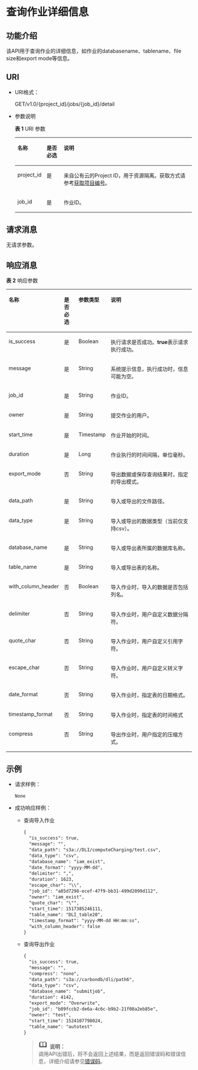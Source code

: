 # 查询作业详细信息<a name="dli_02_0022"></a>

## 功能介绍<a name="s57d4891250e34f22aa9616f94ef7b78a"></a>

该API用于查询作业的详细信息，如作业的databasename、tablename、file size和export mode等信息。

## URI<a name="s141b177440b246ccbb53aa8a508de40b"></a>

-   URI格式：

    GET/v1.0/\{project\_id\}/jobs/\{job\_id\}/detail


-   参数说明

    **表 1**  URI 参数

    <a name="zh-cn_topic_0069077811_table1634591"></a>
    <table><thead align="left"><tr id="zh-cn_topic_0069077811_row15882424"><th class="cellrowborder" valign="top" width="11%" id="mcps1.2.4.1.1"><p id="afd569b971f294f4ea167f906ce2c9546"><a name="afd569b971f294f4ea167f906ce2c9546"></a><a name="afd569b971f294f4ea167f906ce2c9546"></a>名称</p>
    </th>
    <th class="cellrowborder" valign="top" width="10%" id="mcps1.2.4.1.2"><p id="a0e3927b7e8d54934a876d7fb9b6bd8f6"><a name="a0e3927b7e8d54934a876d7fb9b6bd8f6"></a><a name="a0e3927b7e8d54934a876d7fb9b6bd8f6"></a>是否必选</p>
    </th>
    <th class="cellrowborder" valign="top" width="79%" id="mcps1.2.4.1.3"><p id="aaffefc2f145544579496f107366bb9ed"><a name="aaffefc2f145544579496f107366bb9ed"></a><a name="aaffefc2f145544579496f107366bb9ed"></a>说明</p>
    </th>
    </tr>
    </thead>
    <tbody><tr id="row2986154474018"><td class="cellrowborder" valign="top" width="11%" headers="mcps1.2.4.1.1 "><p id="zh-cn_topic_0069077803_p43412436"><a name="zh-cn_topic_0069077803_p43412436"></a><a name="zh-cn_topic_0069077803_p43412436"></a>project_id</p>
    </td>
    <td class="cellrowborder" valign="top" width="10%" headers="mcps1.2.4.1.2 "><p id="zh-cn_topic_0069077803_p26746391"><a name="zh-cn_topic_0069077803_p26746391"></a><a name="zh-cn_topic_0069077803_p26746391"></a>是</p>
    </td>
    <td class="cellrowborder" valign="top" width="79%" headers="mcps1.2.4.1.3 "><p id="zh-cn_topic_0069077803_p18974100"><a name="zh-cn_topic_0069077803_p18974100"></a><a name="zh-cn_topic_0069077803_p18974100"></a>来自公有云的Project ID，用于资源隔离。获取方式请参考<a href="获取项目编号.md">获取项目编号</a>。</p>
    </td>
    </tr>
    <tr id="zh-cn_topic_0069077811_row35001250"><td class="cellrowborder" valign="top" width="11%" headers="mcps1.2.4.1.1 "><p id="zh-cn_topic_0069077811_p16529027"><a name="zh-cn_topic_0069077811_p16529027"></a><a name="zh-cn_topic_0069077811_p16529027"></a>job_id</p>
    </td>
    <td class="cellrowborder" valign="top" width="10%" headers="mcps1.2.4.1.2 "><p id="zh-cn_topic_0069077811_p63782849"><a name="zh-cn_topic_0069077811_p63782849"></a><a name="zh-cn_topic_0069077811_p63782849"></a>是</p>
    </td>
    <td class="cellrowborder" valign="top" width="79%" headers="mcps1.2.4.1.3 "><p id="p19161245195817"><a name="p19161245195817"></a><a name="p19161245195817"></a>作业ID。</p>
    </td>
    </tr>
    </tbody>
    </table>


## 请求消息<a name="s147d6cfebbbb456ca5c657f04893ecfe"></a>

无请求参数。

## 响应消息<a name="s8e5a2d735d1e400d8304c9122d48da24"></a>

**表 2**  响应参数

<a name="zh-cn_topic_0069077811_table35320473"></a>
<table><thead align="left"><tr id="zh-cn_topic_0069077811_row62011319"><th class="cellrowborder" valign="top" width="18%" id="mcps1.2.5.1.1"><p id="zh-cn_topic_0069077811_p1679190824"><a name="zh-cn_topic_0069077811_p1679190824"></a><a name="zh-cn_topic_0069077811_p1679190824"></a>名称</p>
</th>
<th class="cellrowborder" valign="top" width="9%" id="mcps1.2.5.1.2"><p id="zh-cn_topic_0069077811_p1079706216"><a name="zh-cn_topic_0069077811_p1079706216"></a><a name="zh-cn_topic_0069077811_p1079706216"></a>是否必选</p>
</th>
<th class="cellrowborder" valign="top" width="11%" id="mcps1.2.5.1.3"><p id="p739302516351"><a name="p739302516351"></a><a name="p739302516351"></a>参数类型</p>
</th>
<th class="cellrowborder" valign="top" width="62%" id="mcps1.2.5.1.4"><p id="zh-cn_topic_0069077811_p34645404"><a name="zh-cn_topic_0069077811_p34645404"></a><a name="zh-cn_topic_0069077811_p34645404"></a>说明</p>
</th>
</tr>
</thead>
<tbody><tr id="zh-cn_topic_0069077811_row54814353"><td class="cellrowborder" valign="top" width="18%" headers="mcps1.2.5.1.1 "><p id="zh-cn_topic_0069077811_p10777594"><a name="zh-cn_topic_0069077811_p10777594"></a><a name="zh-cn_topic_0069077811_p10777594"></a>is_success</p>
</td>
<td class="cellrowborder" valign="top" width="9%" headers="mcps1.2.5.1.2 "><p id="zh-cn_topic_0069077811_p569920"><a name="zh-cn_topic_0069077811_p569920"></a><a name="zh-cn_topic_0069077811_p569920"></a>是</p>
</td>
<td class="cellrowborder" valign="top" width="11%" headers="mcps1.2.5.1.3 "><p id="zh-cn_topic_0069077811_p46163530"><a name="zh-cn_topic_0069077811_p46163530"></a><a name="zh-cn_topic_0069077811_p46163530"></a>Boolean</p>
</td>
<td class="cellrowborder" valign="top" width="62%" headers="mcps1.2.5.1.4 "><p id="p1752120316011"><a name="p1752120316011"></a><a name="p1752120316011"></a>执行请求是否成功。<span class="parmvalue" id="parmvalue6456784716553"><a name="parmvalue6456784716553"></a><a name="parmvalue6456784716553"></a><b>true</b></span>表示请求执行成功。</p>
</td>
</tr>
<tr id="zh-cn_topic_0069077811_row31672712"><td class="cellrowborder" valign="top" width="18%" headers="mcps1.2.5.1.1 "><p id="zh-cn_topic_0069077811_p15352876"><a name="zh-cn_topic_0069077811_p15352876"></a><a name="zh-cn_topic_0069077811_p15352876"></a>message</p>
</td>
<td class="cellrowborder" valign="top" width="9%" headers="mcps1.2.5.1.2 "><p id="zh-cn_topic_0069077811_p35623473"><a name="zh-cn_topic_0069077811_p35623473"></a><a name="zh-cn_topic_0069077811_p35623473"></a>是</p>
</td>
<td class="cellrowborder" valign="top" width="11%" headers="mcps1.2.5.1.3 "><p id="zh-cn_topic_0069077811_p66929087"><a name="zh-cn_topic_0069077811_p66929087"></a><a name="zh-cn_topic_0069077811_p66929087"></a>String</p>
</td>
<td class="cellrowborder" valign="top" width="62%" headers="mcps1.2.5.1.4 "><p id="a4fa277540d3e42e48cec2027a36ca6bc"><a name="a4fa277540d3e42e48cec2027a36ca6bc"></a><a name="a4fa277540d3e42e48cec2027a36ca6bc"></a>系统提示信息，执行成功时，信息可能为空。</p>
</td>
</tr>
<tr id="zh-cn_topic_0069077811_row3160421"><td class="cellrowborder" valign="top" width="18%" headers="mcps1.2.5.1.1 "><p id="zh-cn_topic_0069077811_p54667567"><a name="zh-cn_topic_0069077811_p54667567"></a><a name="zh-cn_topic_0069077811_p54667567"></a>job_id</p>
</td>
<td class="cellrowborder" valign="top" width="9%" headers="mcps1.2.5.1.2 "><p id="zh-cn_topic_0069077811_p65996797"><a name="zh-cn_topic_0069077811_p65996797"></a><a name="zh-cn_topic_0069077811_p65996797"></a>是</p>
</td>
<td class="cellrowborder" valign="top" width="11%" headers="mcps1.2.5.1.3 "><p id="zh-cn_topic_0069077811_p44140344"><a name="zh-cn_topic_0069077811_p44140344"></a><a name="zh-cn_topic_0069077811_p44140344"></a>String</p>
</td>
<td class="cellrowborder" valign="top" width="62%" headers="mcps1.2.5.1.4 "><p id="p11521831203"><a name="p11521831203"></a><a name="p11521831203"></a>作业ID。</p>
</td>
</tr>
<tr id="zh-cn_topic_0069077811_row33165058"><td class="cellrowborder" valign="top" width="18%" headers="mcps1.2.5.1.1 "><p id="zh-cn_topic_0069077811_p2015147"><a name="zh-cn_topic_0069077811_p2015147"></a><a name="zh-cn_topic_0069077811_p2015147"></a>owner</p>
</td>
<td class="cellrowborder" valign="top" width="9%" headers="mcps1.2.5.1.2 "><p id="zh-cn_topic_0069077811_p29009180"><a name="zh-cn_topic_0069077811_p29009180"></a><a name="zh-cn_topic_0069077811_p29009180"></a>是</p>
</td>
<td class="cellrowborder" valign="top" width="11%" headers="mcps1.2.5.1.3 "><p id="zh-cn_topic_0069077811_p933374"><a name="zh-cn_topic_0069077811_p933374"></a><a name="zh-cn_topic_0069077811_p933374"></a>String</p>
</td>
<td class="cellrowborder" valign="top" width="62%" headers="mcps1.2.5.1.4 "><p id="p1222118505"><a name="p1222118505"></a><a name="p1222118505"></a>提交作业的用户。</p>
</td>
</tr>
<tr id="zh-cn_topic_0069077811_row9341246"><td class="cellrowborder" valign="top" width="18%" headers="mcps1.2.5.1.1 "><p id="p50886575105159"><a name="p50886575105159"></a><a name="p50886575105159"></a>start_time</p>
</td>
<td class="cellrowborder" valign="top" width="9%" headers="mcps1.2.5.1.2 "><p id="zh-cn_topic_0069077811_p17526287"><a name="zh-cn_topic_0069077811_p17526287"></a><a name="zh-cn_topic_0069077811_p17526287"></a>是</p>
</td>
<td class="cellrowborder" valign="top" width="11%" headers="mcps1.2.5.1.3 "><p id="zh-cn_topic_0069077811_p10343138"><a name="zh-cn_topic_0069077811_p10343138"></a><a name="zh-cn_topic_0069077811_p10343138"></a>Timestamp</p>
</td>
<td class="cellrowborder" valign="top" width="62%" headers="mcps1.2.5.1.4 "><p id="p142317181202"><a name="p142317181202"></a><a name="p142317181202"></a>作业开始的时间。</p>
</td>
</tr>
<tr id="zh-cn_topic_0069077811_row23955268"><td class="cellrowborder" valign="top" width="18%" headers="mcps1.2.5.1.1 "><p id="zh-cn_topic_0069077811_p61328537"><a name="zh-cn_topic_0069077811_p61328537"></a><a name="zh-cn_topic_0069077811_p61328537"></a>duration</p>
</td>
<td class="cellrowborder" valign="top" width="9%" headers="mcps1.2.5.1.2 "><p id="zh-cn_topic_0069077811_p1555615"><a name="zh-cn_topic_0069077811_p1555615"></a><a name="zh-cn_topic_0069077811_p1555615"></a>是</p>
</td>
<td class="cellrowborder" valign="top" width="11%" headers="mcps1.2.5.1.3 "><p id="zh-cn_topic_0069077811_p58895997"><a name="zh-cn_topic_0069077811_p58895997"></a><a name="zh-cn_topic_0069077811_p58895997"></a>Long</p>
</td>
<td class="cellrowborder" valign="top" width="62%" headers="mcps1.2.5.1.4 "><p id="p15237186017"><a name="p15237186017"></a><a name="p15237186017"></a>作业执行的时间间隔，单位毫秒。</p>
</td>
</tr>
<tr id="row1328719185414"><td class="cellrowborder" valign="top" width="18%" headers="mcps1.2.5.1.1 "><p id="p532819192544"><a name="p532819192544"></a><a name="p532819192544"></a>export_mode</p>
</td>
<td class="cellrowborder" valign="top" width="9%" headers="mcps1.2.5.1.2 "><p id="p432861955418"><a name="p432861955418"></a><a name="p432861955418"></a>否</p>
</td>
<td class="cellrowborder" valign="top" width="11%" headers="mcps1.2.5.1.3 "><p id="p19328161955413"><a name="p19328161955413"></a><a name="p19328161955413"></a>String</p>
</td>
<td class="cellrowborder" valign="top" width="62%" headers="mcps1.2.5.1.4 "><p id="p832818194545"><a name="p832818194545"></a><a name="p832818194545"></a>导出数据或保存查询结果时，指定的导出模式。</p>
</td>
</tr>
<tr id="zh-cn_topic_0069077811_row52618436"><td class="cellrowborder" valign="top" width="18%" headers="mcps1.2.5.1.1 "><p id="zh-cn_topic_0069077811_p34234886"><a name="zh-cn_topic_0069077811_p34234886"></a><a name="zh-cn_topic_0069077811_p34234886"></a>data_path</p>
</td>
<td class="cellrowborder" valign="top" width="9%" headers="mcps1.2.5.1.2 "><p id="zh-cn_topic_0069077811_p21562397"><a name="zh-cn_topic_0069077811_p21562397"></a><a name="zh-cn_topic_0069077811_p21562397"></a>是</p>
</td>
<td class="cellrowborder" valign="top" width="11%" headers="mcps1.2.5.1.3 "><p id="zh-cn_topic_0069077811_p1723761"><a name="zh-cn_topic_0069077811_p1723761"></a><a name="zh-cn_topic_0069077811_p1723761"></a>String</p>
</td>
<td class="cellrowborder" valign="top" width="62%" headers="mcps1.2.5.1.4 "><p id="zh-cn_topic_0069077811_p5406953"><a name="zh-cn_topic_0069077811_p5406953"></a><a name="zh-cn_topic_0069077811_p5406953"></a>导入或导出的文件路径。</p>
</td>
</tr>
<tr id="zh-cn_topic_0069077811_row51557149"><td class="cellrowborder" valign="top" width="18%" headers="mcps1.2.5.1.1 "><p id="zh-cn_topic_0069077811_p15379577"><a name="zh-cn_topic_0069077811_p15379577"></a><a name="zh-cn_topic_0069077811_p15379577"></a>data_type</p>
</td>
<td class="cellrowborder" valign="top" width="9%" headers="mcps1.2.5.1.2 "><p id="zh-cn_topic_0069077811_p37786192"><a name="zh-cn_topic_0069077811_p37786192"></a><a name="zh-cn_topic_0069077811_p37786192"></a>是</p>
</td>
<td class="cellrowborder" valign="top" width="11%" headers="mcps1.2.5.1.3 "><p id="zh-cn_topic_0069077811_p40782732"><a name="zh-cn_topic_0069077811_p40782732"></a><a name="zh-cn_topic_0069077811_p40782732"></a>String</p>
</td>
<td class="cellrowborder" valign="top" width="62%" headers="mcps1.2.5.1.4 "><p id="p131914571919"><a name="p131914571919"></a><a name="p131914571919"></a>导入或导出的数据类型（当前仅支持csv）。</p>
</td>
</tr>
<tr id="zh-cn_topic_0069077811_row22551540"><td class="cellrowborder" valign="top" width="18%" headers="mcps1.2.5.1.1 "><p id="zh-cn_topic_0069077811_p14735440"><a name="zh-cn_topic_0069077811_p14735440"></a><a name="zh-cn_topic_0069077811_p14735440"></a>database_name</p>
</td>
<td class="cellrowborder" valign="top" width="9%" headers="mcps1.2.5.1.2 "><p id="zh-cn_topic_0069077811_p52719952"><a name="zh-cn_topic_0069077811_p52719952"></a><a name="zh-cn_topic_0069077811_p52719952"></a>是</p>
</td>
<td class="cellrowborder" valign="top" width="11%" headers="mcps1.2.5.1.3 "><p id="zh-cn_topic_0069077811_p42457692"><a name="zh-cn_topic_0069077811_p42457692"></a><a name="zh-cn_topic_0069077811_p42457692"></a>String</p>
</td>
<td class="cellrowborder" valign="top" width="62%" headers="mcps1.2.5.1.4 "><p id="p7654941939"><a name="p7654941939"></a><a name="p7654941939"></a>导入或导出表所属的数据库名称。</p>
</td>
</tr>
<tr id="zh-cn_topic_0069077811_row14471757"><td class="cellrowborder" valign="top" width="18%" headers="mcps1.2.5.1.1 "><p id="zh-cn_topic_0069077811_p31361688"><a name="zh-cn_topic_0069077811_p31361688"></a><a name="zh-cn_topic_0069077811_p31361688"></a>table_name</p>
</td>
<td class="cellrowborder" valign="top" width="9%" headers="mcps1.2.5.1.2 "><p id="zh-cn_topic_0069077811_p57268812"><a name="zh-cn_topic_0069077811_p57268812"></a><a name="zh-cn_topic_0069077811_p57268812"></a>是</p>
</td>
<td class="cellrowborder" valign="top" width="11%" headers="mcps1.2.5.1.3 "><p id="zh-cn_topic_0069077811_p8262159"><a name="zh-cn_topic_0069077811_p8262159"></a><a name="zh-cn_topic_0069077811_p8262159"></a>String</p>
</td>
<td class="cellrowborder" valign="top" width="62%" headers="mcps1.2.5.1.4 "><p id="p96545412320"><a name="p96545412320"></a><a name="p96545412320"></a>导入或导出表的名称。</p>
</td>
</tr>
<tr id="zh-cn_topic_0069077811_row50425711"><td class="cellrowborder" valign="top" width="18%" headers="mcps1.2.5.1.1 "><p id="zh-cn_topic_0069077811_p57950771"><a name="zh-cn_topic_0069077811_p57950771"></a><a name="zh-cn_topic_0069077811_p57950771"></a>with_column_header</p>
</td>
<td class="cellrowborder" valign="top" width="9%" headers="mcps1.2.5.1.2 "><p id="zh-cn_topic_0069077811_p63500868"><a name="zh-cn_topic_0069077811_p63500868"></a><a name="zh-cn_topic_0069077811_p63500868"></a>否</p>
</td>
<td class="cellrowborder" valign="top" width="11%" headers="mcps1.2.5.1.3 "><p id="zh-cn_topic_0069077811_p43296649"><a name="zh-cn_topic_0069077811_p43296649"></a><a name="zh-cn_topic_0069077811_p43296649"></a>Boolean</p>
</td>
<td class="cellrowborder" valign="top" width="62%" headers="mcps1.2.5.1.4 "><p id="p19654241734"><a name="p19654241734"></a><a name="p19654241734"></a>导入作业时，导入的数据是否包括列名。</p>
</td>
</tr>
<tr id="zh-cn_topic_0069077811_row22091201"><td class="cellrowborder" valign="top" width="18%" headers="mcps1.2.5.1.1 "><p id="zh-cn_topic_0069077811_p44556889"><a name="zh-cn_topic_0069077811_p44556889"></a><a name="zh-cn_topic_0069077811_p44556889"></a>delimiter</p>
</td>
<td class="cellrowborder" valign="top" width="9%" headers="mcps1.2.5.1.2 "><p id="zh-cn_topic_0069077811_p52338241"><a name="zh-cn_topic_0069077811_p52338241"></a><a name="zh-cn_topic_0069077811_p52338241"></a>否</p>
</td>
<td class="cellrowborder" valign="top" width="11%" headers="mcps1.2.5.1.3 "><p id="zh-cn_topic_0069077811_p11539105"><a name="zh-cn_topic_0069077811_p11539105"></a><a name="zh-cn_topic_0069077811_p11539105"></a>String</p>
</td>
<td class="cellrowborder" valign="top" width="62%" headers="mcps1.2.5.1.4 "><p id="p46543411635"><a name="p46543411635"></a><a name="p46543411635"></a>导入作业时，用户自定义数据分隔符。</p>
</td>
</tr>
<tr id="zh-cn_topic_0069077811_row23399990"><td class="cellrowborder" valign="top" width="18%" headers="mcps1.2.5.1.1 "><p id="zh-cn_topic_0069077811_p16351051"><a name="zh-cn_topic_0069077811_p16351051"></a><a name="zh-cn_topic_0069077811_p16351051"></a>quote_char</p>
</td>
<td class="cellrowborder" valign="top" width="9%" headers="mcps1.2.5.1.2 "><p id="zh-cn_topic_0069077811_p49366740"><a name="zh-cn_topic_0069077811_p49366740"></a><a name="zh-cn_topic_0069077811_p49366740"></a>否</p>
</td>
<td class="cellrowborder" valign="top" width="11%" headers="mcps1.2.5.1.3 "><p id="zh-cn_topic_0069077811_p39283002"><a name="zh-cn_topic_0069077811_p39283002"></a><a name="zh-cn_topic_0069077811_p39283002"></a>String</p>
</td>
<td class="cellrowborder" valign="top" width="62%" headers="mcps1.2.5.1.4 "><p id="p1465419419315"><a name="p1465419419315"></a><a name="p1465419419315"></a>导入作业时，用户自定义引用字符。</p>
</td>
</tr>
<tr id="zh-cn_topic_0069077811_row48932486"><td class="cellrowborder" valign="top" width="18%" headers="mcps1.2.5.1.1 "><p id="zh-cn_topic_0069077811_p4108434"><a name="zh-cn_topic_0069077811_p4108434"></a><a name="zh-cn_topic_0069077811_p4108434"></a>escape_char</p>
</td>
<td class="cellrowborder" valign="top" width="9%" headers="mcps1.2.5.1.2 "><p id="zh-cn_topic_0069077811_p64347734"><a name="zh-cn_topic_0069077811_p64347734"></a><a name="zh-cn_topic_0069077811_p64347734"></a>否</p>
</td>
<td class="cellrowborder" valign="top" width="11%" headers="mcps1.2.5.1.3 "><p id="zh-cn_topic_0069077811_p44783995"><a name="zh-cn_topic_0069077811_p44783995"></a><a name="zh-cn_topic_0069077811_p44783995"></a>String</p>
</td>
<td class="cellrowborder" valign="top" width="62%" headers="mcps1.2.5.1.4 "><p id="p86551941930"><a name="p86551941930"></a><a name="p86551941930"></a>导入作业时，用户自定义转义字符。</p>
</td>
</tr>
<tr id="zh-cn_topic_0069077811_row32625010"><td class="cellrowborder" valign="top" width="18%" headers="mcps1.2.5.1.1 "><p id="zh-cn_topic_0069077811_p25380159"><a name="zh-cn_topic_0069077811_p25380159"></a><a name="zh-cn_topic_0069077811_p25380159"></a>date_format</p>
</td>
<td class="cellrowborder" valign="top" width="9%" headers="mcps1.2.5.1.2 "><p id="zh-cn_topic_0069077811_p42527017"><a name="zh-cn_topic_0069077811_p42527017"></a><a name="zh-cn_topic_0069077811_p42527017"></a>否</p>
</td>
<td class="cellrowborder" valign="top" width="11%" headers="mcps1.2.5.1.3 "><p id="p15335610131119"><a name="p15335610131119"></a><a name="p15335610131119"></a>String</p>
</td>
<td class="cellrowborder" valign="top" width="62%" headers="mcps1.2.5.1.4 "><p id="p2655741832"><a name="p2655741832"></a><a name="p2655741832"></a>导入作业时，指定表的日期格式。</p>
</td>
</tr>
<tr id="row1487101212129"><td class="cellrowborder" valign="top" width="18%" headers="mcps1.2.5.1.1 "><p id="p64881912201214"><a name="p64881912201214"></a><a name="p64881912201214"></a>timestamp_format</p>
</td>
<td class="cellrowborder" valign="top" width="9%" headers="mcps1.2.5.1.2 "><p id="p14488112151219"><a name="p14488112151219"></a><a name="p14488112151219"></a>否</p>
</td>
<td class="cellrowborder" valign="top" width="11%" headers="mcps1.2.5.1.3 "><p id="p8489191211218"><a name="p8489191211218"></a><a name="p8489191211218"></a>String</p>
</td>
<td class="cellrowborder" valign="top" width="62%" headers="mcps1.2.5.1.4 "><p id="p1648991261219"><a name="p1648991261219"></a><a name="p1648991261219"></a>导入作业时，指定表的时间格式</p>
</td>
</tr>
<tr id="zh-cn_topic_0069077811_row63173322"><td class="cellrowborder" valign="top" width="18%" headers="mcps1.2.5.1.1 "><p id="zh-cn_topic_0069077811_p16765496"><a name="zh-cn_topic_0069077811_p16765496"></a><a name="zh-cn_topic_0069077811_p16765496"></a>compress</p>
</td>
<td class="cellrowborder" valign="top" width="9%" headers="mcps1.2.5.1.2 "><p id="zh-cn_topic_0069077811_p15827946"><a name="zh-cn_topic_0069077811_p15827946"></a><a name="zh-cn_topic_0069077811_p15827946"></a>否</p>
</td>
<td class="cellrowborder" valign="top" width="11%" headers="mcps1.2.5.1.3 "><p id="zh-cn_topic_0069077811_p6995273"><a name="zh-cn_topic_0069077811_p6995273"></a><a name="zh-cn_topic_0069077811_p6995273"></a>String</p>
</td>
<td class="cellrowborder" valign="top" width="62%" headers="mcps1.2.5.1.4 "><p id="zh-cn_topic_0069077811_p29746236"><a name="zh-cn_topic_0069077811_p29746236"></a><a name="zh-cn_topic_0069077811_p29746236"></a>导出作业时，用户指定的压缩方式。</p>
</td>
</tr>
</tbody>
</table>

## 示例<a name="section54730943144536"></a>

-   请求样例：

    ```
    None
    ```

-   成功响应样例：
    -   查询导入作业

        ```
        {
          "is_success": true,
          "message": "",
          "data_path": "s3a://DLI/computeCharging/test.csv",
          "data_type": "csv",
          "database_name": "iam_exist",
          "date_format": "yyyy-MM-dd",
          "delimiter": ",",
          "duration": 1623,
          "escape_char": "\\",
          "job_id": "a85d7298-ecef-47f9-bb31-499d2099d112",
          "owner": "iam_exist",
          "quote_char": "\"",
          "start_time": 1517385246111,
          "table_name": "DLI_table20",
          "timestamp_format": "yyyy-MM-dd HH:mm:ss",
          "with_column_header": false
        }
        ```

    -   查询导出作业

        ```
        {
          "is_success": true,
          "message": "",
          "compress": "none",
          "data_path": "s3a://carbondb/dli/path6",
          "data_type": "csv",
          "database_name": "submitjob",
          "duration": 4142,
          "export_mode": "Overwrite",
          "job_id": "b89fccb2-de6a-4c6c-b9b2-21f08a2eb85e",
          "owner": "test",
          "start_time": 1524107798024,
          "table_name": "autotest"
        }
        ```

        >![](public_sys-resources/icon-note.gif) **说明：**   
        >调用API出错后，将不会返回上述结果，而是返回错误码和错误信息，详细介绍请参见[错误码](错误码.md)。  



